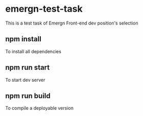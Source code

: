 # emergn-test-task
This is a test task of Emergn Front-end dev position's selection


## npm install 
To install all dependencies


## npm run start
To start dev server

## npm run build
To compile a deployable version
